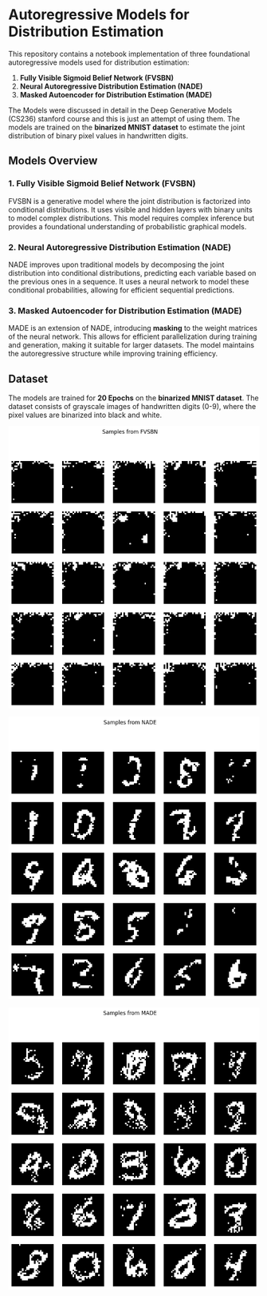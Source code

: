 # Autoregressive Models for Distribution Estimation

This repository contains a notebook implementation of three foundational autoregressive models used for distribution estimation:

1. **Fully Visible Sigmoid Belief Network (FVSBN)**
2. **Neural Autoregressive Distribution Estimation (NADE)**
3. **Masked Autoencoder for Distribution Estimation (MADE)**
   
The Models were discussed in detail in the Deep Generative Models (CS236) stanford course and this is just an attempt of using them.
The models are trained on the **binarized MNIST dataset** to estimate the joint distribution of binary pixel values in handwritten digits.

## Models Overview

### 1. Fully Visible Sigmoid Belief Network (FVSBN)
FVSBN is a generative model where the joint distribution is factorized into conditional distributions. It uses visible and hidden layers with binary units to model complex distributions. This model requires complex inference but provides a foundational understanding of probabilistic graphical models.

### 2. Neural Autoregressive Distribution Estimation (NADE)
NADE improves upon traditional models by decomposing the joint distribution into conditional distributions, predicting each variable based on the previous ones in a sequence. It uses a neural network to model these conditional probabilities, allowing for efficient sequential predictions.

### 3. Masked Autoencoder for Distribution Estimation (MADE)
MADE is an extension of NADE, introducing **masking** to the weight matrices of the neural network. This allows for efficient parallelization during training and generation, making it suitable for larger datasets. The model maintains the autoregressive structure while improving training efficiency.

## Dataset

The models are trained for **20 Epochs** on the **binarized MNIST dataset**. The dataset consists of grayscale images of handwritten digits (0-9), where the pixel values are binarized into black and white.

![](Outputs/output1.png)

![](Outputs/output2.png)

![](Outputs/output3.png)
